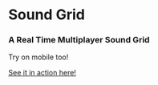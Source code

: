 # Sound Grid
### A Real Time Multiplayer Sound Grid
Try on mobile too!

[See it in action here!](http://tml-sound-grid.heroku.com/)
